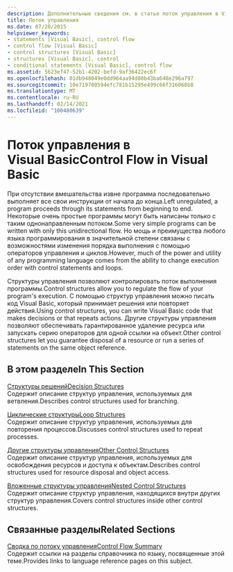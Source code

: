 ```yaml
---
description: Дополнительные сведения см. в статье поток управления в Visual Basic
title: Поток управления
ms.date: 07/20/2015
helpviewer_keywords:
- statements [Visual Basic], control flow
- control flow [Visual Basic]
- control structures [Visual Basic]
- structures [Visual Basic], control
- conditional statements [Visual Basic], control flow
ms.assetid: 5623ef47-52b1-4202-befd-9af36422ec6f
ms.openlocfilehash: 01db948049e0dd964aa94d80b43ba648e296a797
ms.sourcegitcommit: 10e719780594efc781b15295e499c66f316068b8
ms.translationtype: MT
ms.contentlocale: ru-RU
ms.lasthandoff: 02/14/2021
ms.locfileid: "100480639"
---
```

# <a name="control-flow-in-visual-basic"></a><span data-ttu-id="70a52-103">Поток управления в Visual Basic</span><span class="sxs-lookup"><span data-stu-id="70a52-103">Control Flow in Visual Basic</span></span>

<span data-ttu-id="70a52-104">При отсутствии вмешательства извне программа последовательно выполняет все свои инструкции от начала до конца.</span><span class="sxs-lookup"><span data-stu-id="70a52-104">Left unregulated, a program proceeds through its statements from beginning to end.</span></span> <span data-ttu-id="70a52-105">Некоторые очень простые программы могут быть написаны только с таким однонаправленным потоком.</span><span class="sxs-lookup"><span data-stu-id="70a52-105">Some very simple programs can be written with only this unidirectional flow.</span></span> <span data-ttu-id="70a52-106">Но мощь и преимущества любого языка программирования в значительной степени связаны с возможностями изменения порядка выполнения с помощью операторов управления и циклов.</span><span class="sxs-lookup"><span data-stu-id="70a52-106">However, much of the power and utility of any programming language comes from the ability to change execution order with control statements and loops.</span></span>

 <span data-ttu-id="70a52-107">Структуры управления позволяют контролировать поток выполнения программы.</span><span class="sxs-lookup"><span data-stu-id="70a52-107">Control structures allow you to regulate the flow of your program's execution.</span></span> <span data-ttu-id="70a52-108">С помощью структур управления можно писать код Visual Basic, который принимает решения или повторяет действия.</span><span class="sxs-lookup"><span data-stu-id="70a52-108">Using control structures, you can write Visual Basic code that makes decisions or that repeats actions.</span></span> <span data-ttu-id="70a52-109">Другие структуры управления позволяют обеспечивать гарантированное удаление ресурса или запускать серию операторов для одной ссылки на объект.</span><span class="sxs-lookup"><span data-stu-id="70a52-109">Other control structures let you guarantee disposal of a resource or run a series of statements on the same object reference.</span></span>
  
## <a name="in-this-section"></a><span data-ttu-id="70a52-110">В этом разделе</span><span class="sxs-lookup"><span data-stu-id="70a52-110">In This Section</span></span>

 [<span data-ttu-id="70a52-111">Структуры решений</span><span class="sxs-lookup"><span data-stu-id="70a52-111">Decision Structures</span></span>](decision-structures.md)  
 <span data-ttu-id="70a52-112">Содержит описание структур управления, используемых для ветвления.</span><span class="sxs-lookup"><span data-stu-id="70a52-112">Describes control structures used for branching.</span></span>

 [<span data-ttu-id="70a52-113">Циклические структуры</span><span class="sxs-lookup"><span data-stu-id="70a52-113">Loop Structures</span></span>](loop-structures.md)  
 <span data-ttu-id="70a52-114">Содержит описание структур управления, используемых для повторения процессов.</span><span class="sxs-lookup"><span data-stu-id="70a52-114">Discusses control structures used to repeat processes.</span></span>

 [<span data-ttu-id="70a52-115">Другие структуры управления</span><span class="sxs-lookup"><span data-stu-id="70a52-115">Other Control Structures</span></span>](other-control-structures.md)  
 <span data-ttu-id="70a52-116">Содержит описание структур управления, используемых для освобождения ресурсов и доступа к объектам.</span><span class="sxs-lookup"><span data-stu-id="70a52-116">Describes control structures used for resource disposal and object access.</span></span>

 [<span data-ttu-id="70a52-117">Вложенные структуры управления</span><span class="sxs-lookup"><span data-stu-id="70a52-117">Nested Control Structures</span></span>](nested-control-structures.md)  
 <span data-ttu-id="70a52-118">Содержит описание структур управления, находящихся внутри других структур управления.</span><span class="sxs-lookup"><span data-stu-id="70a52-118">Covers control structures inside other control structures.</span></span>

## <a name="related-sections"></a><span data-ttu-id="70a52-119">Связанные разделы</span><span class="sxs-lookup"><span data-stu-id="70a52-119">Related Sections</span></span>

 [<span data-ttu-id="70a52-120">Сводка по потоку управления</span><span class="sxs-lookup"><span data-stu-id="70a52-120">Control Flow Summary</span></span>](../../../language-reference/keywords/control-flow-summary.md)  
 <span data-ttu-id="70a52-121">Содержит ссылки на разделы справочника по языку, посвященные этой теме.</span><span class="sxs-lookup"><span data-stu-id="70a52-121">Provides links to language reference pages on this subject.</span></span>
